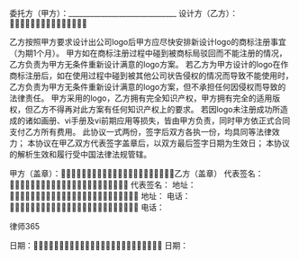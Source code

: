 
 
委托方（甲方）：______________________________
设计方（乙方）：

乙方按照甲方要求设计出公司logo后甲方应尽快安排新设计logo的商标注册事宜（为期1个月）。
甲方如在商标注册过程中碰到被商标局驳回而不能注册的情况，乙方负责为甲方无条件重新设计满意的logo方案。
若乙方为甲方设计的logo在作商标注册后，如在使用过程中碰到被其他公司状告侵权的情况而导致不能使用时，乙方负责为甲方无条件重新设计满意的logo方案，但不承担任何因侵权而导致的法律责任。
甲方采用的logo，乙方拥有完全知识产权，甲方拥有完全的适用版权，但乙方不得再对此方案有任何知识产权上的要求。
若因logo未注册成功所造成的诸如画册、vi手册及vi前期应用等损失，皆由甲方负责，同时甲方依正式合同支付乙方所有费用。
此协议一式两份，签字后双方各执一份，均具同等法律效力；
本协议在甲乙双方代表签字盖章后，以双方最后签字日期为生效日；
本协议的解析生效和履行受中国法律法规管辖。


甲方（盖章）：乙方（盖章）
代表签名： 代表签名：
地址： 地址：
电话： 电话：




 
律师365






日期： 日期： 


 

 
 
 
 
 
  


  
 

  


  


  
 
 
 
 

